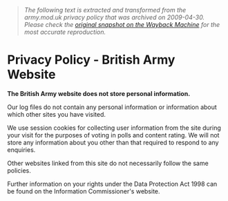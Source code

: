 > *The following text is extracted and transformed from the army.mod.uk privacy policy that was archived on 2009-04-30. Please check the [original snapshot on the Wayback Machine](https://web.archive.org/web/20090430154857id_/http%3A//www.army.mod.uk/privacy-policy.aspx) for the most accurate reproduction.*

# Privacy Policy - British Army Website

**The British Army website does not store personal information.**

Our log files do not contain any personal information or information about which other sites you have visited.

We use session cookies for collecting user information from the site during your visit for the purposes of voting in polls and content rating. We will not store any information about you other than that required to respond to any enquiries.

Other websites linked from this site do not necessarily follow the same policies.

Further information on your rights under the Data Protection Act 1998 can be found on the Information Commissioner's website.
